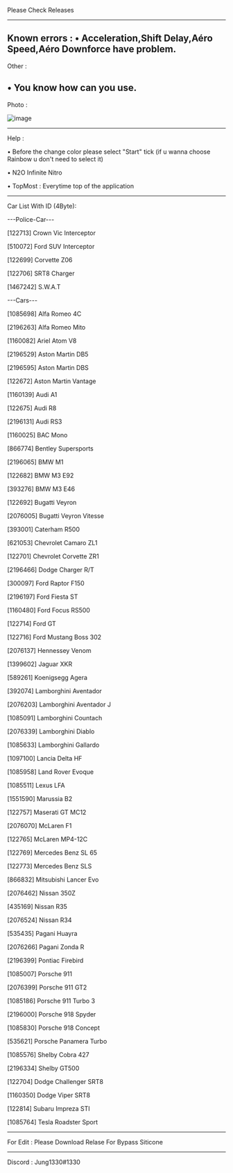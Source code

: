 Please Check Releases


------------------------------------------------------------------------------
Known errors :
• Acceleration,Shift Delay,Aéro Speed,Aéro Downforce have problem.
------------------------------------------------------------------------------

Other :

• You know how can you use.
------------------------------------------------------------------------------

Photo :

![image](https://github.com/user-attachments/assets/8c982044-fbd9-4748-8707-183c3f102721)

------------------------------------------------------------------------------

Help :

• Before the change color please select "Start" tick (if u wanna choose Rainbow u don't need to select it)

• N2O Infinite Nitro

• TopMost : Everytime top of the application


------------------------------------------------------------------------------


Car List With ID (4Byte):

---Police-Car---

[122713] Crown Vic Interceptor

[510072] Ford SUV Interceptor

[122699] Corvette Z06

[122706] SRT8 Charger

[1467242] S.W.A.T

---Cars---

[1085698] Alfa Romeo 4C

[2196263] Alfa Romeo Mito

[1160082] Ariel Atom V8

[2196529] Aston Martin DB5

[2196595] Aston Martin DBS

[122672] Aston Martin Vantage

[1160139] Audi A1

[122675] Audi R8

[2196131] Audi RS3

[1160025] BAC Mono

[866774] Bentley Supersports

[2196065] BMW M1

[122682] BMW M3 E92

[393276] BMW M3 E46

[122692] Bugatti Veyron

[2076005] Bugatti Veyron Vitesse

[393001] Caterham R500

[621053] Chevrolet Camaro ZL1

[122701] Chevrolet Corvette ZR1

[2196466] Dodge Charger R/T

[300097] Ford Raptor F150

[2196197] Ford Fiesta ST

[1160480] Ford Focus RS500

[122714] Ford GT

[122716] Ford Mustang Boss 302

[2076137] Hennessey Venom

[1399602] Jaguar XKR

[589261] Koenigsegg Agera

[392074] Lamborghini Aventador

[2076203] Lamborghini Aventador J

[1085091] Lamborghini Countach

[2076339] Lamborghini Diablo

[1085633] Lamborghini Gallardo

[1097100] Lancia Delta HF

[1085958] Land Rover Evoque

[1085511] Lexus LFA

[1551590] Marussia B2

[122757] Maserati GT MC12

[2076070] McLaren F1

[122765] McLaren MP4-12C

[122769] Mercedes Benz SL 65

[122773] Mercedes Benz SLS

[866832] Mitsubishi Lancer Evo

[2076462] Nissan 350Z

[435169] Nissan R35

[2076524] Nissan R34

[535435] Pagani Huayra

[2076266] Pagani Zonda R

[2196399] Pontiac Firebird

[1085007] Porsche 911

[2076399] Porsche 911 GT2

[1085186] Porsche 911 Turbo 3

[2196000] Porsche 918 Spyder

[1085830] Porsche 918 Concept

[535621] Porsche Panamera Turbo

[1085576] Shelby Cobra 427

[2196334] Shelby GT500

[122704] Dodge Challenger SRT8

[1160350] Dodge Viper SRT8

[122814] Subaru Impreza STI

[1085764] Tesla Roadster Sport

------------------------------------------------------------------------------

For Edit : Please Download Relase For Bypass Siticone

------------------------------------------------------------------------------

Discord : Jung1330#1330
